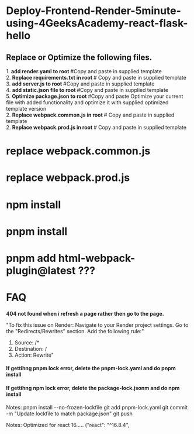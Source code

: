 <h1> Deploy-Frontend-Render-5minute-using-4GeeksAcademy-react-flask-hello </h1>

<h2> Replace or Optimize the following files. </h2>
1. <strong> add render.yaml to root </strong> #Copy and paste in supplied template
<br>
2. <strong> Replace requirements.txt in root </strong> # Copy and paste in supplied template
<br>
3. <strong> add server.js to root </strong> #Copy and paste in supplied template
<br>
4. <strong> add static.json file to root </strong> #Copy and paste in supplied template
<br>
5. <strong> Optimize package.json to root </strong> #Copy and paste Optimize your current file with added functionality and optimize it with supplied optimized template version
<br>
2. <strong> Replace webpack.common.js in root </strong> # Copy and paste in supplied template
<br>
2. <strong> Replace webpack.prod.js in root </strong> # Copy and paste in supplied template
<br>

# replace webpack.common.js
# replace webpack.prod.js

# npm install

# pnpm install

# pnpm add html-webpack-plugin@latest  ???

<h1>FAQ</h1>

<strong> 404 not found when i refresh a page rather then go to the page. </strong>

"To fix this issue on Render:
Navigate to your Render project settings.
Go to the "Redirects/Rewrites" section.
Add the following rule:"
1. Source: /*
2. Destination: /
3. Action: Rewrite"

<h4>If gettihng pnpm lock error, delete the pnpm-lock.yaml and do pnpm install</h4>
<h4>If gettihng npm lock error, delete the package-lock.jsonm and do npm install</h4>

   
<p>Notes: 
pnpm install --no-frozen-lockfile
git add pnpm-lock.yaml
git commit -m "Update lockfile to match package.json"
git push
</p>

<p>Notes: Optimized for react 16..... ("react": "^16.8.4",</p>
